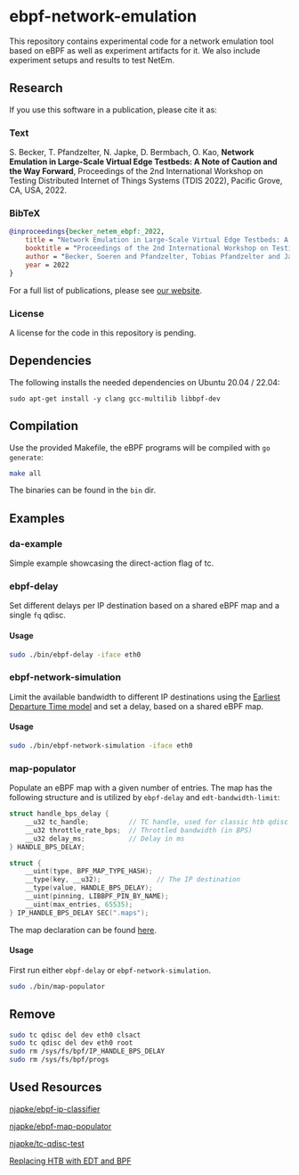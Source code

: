 # ebpf-network-emulation

This repository contains experimental code for a network emulation tool based on eBPF as well as experiment artifacts for it.
We also include experiment setups and results to test NetEm.

## Research

If you use this software in a publication, please cite it as:

### Text

S. Becker, T. Pfandzelter, N. Japke, D. Bermbach, O. Kao, **Network Emulation in Large-Scale Virtual Edge Testbeds: A Note of Caution and the Way Forward**, Proceedings of the 2nd International Workshop on Testing Distributed Internet of Things Systems (TDIS 2022), Pacific Grove, CA, USA, 2022.

### BibTeX

```bibtex
@inproceedings{becker_netem_ebpf:_2022,
    title = "Network Emulation in Large-Scale Virtual Edge Testbeds: A Note of Caution and the Way Forward",
    booktitle = "Proceedings of the 2nd International Workshop on Testing Distributed Internet of Things Systems (TDIS 2022)",
    author = "Becker, Soeren and Pfandzelter, Tobias Pfandzelter and Japke, Nils and Bermbach, David and Kao, Odej",
    year = 2022
}
```

For a full list of publications, please see [our website](https://www.mcc.tu-berlin.de/menue/forschung/publikationen/parameter/en/).

### License

A license for the code in this repository is pending.

## Dependencies

The following installs the needed dependencies on Ubuntu 20.04 / 22.04:

```
sudo apt-get install -y clang gcc-multilib libbpf-dev
```

## Compilation

Use the provided Makefile, the eBPF programs will be compiled with `go generate`:

```sh
make all
```

The binaries can be found in the `bin` dir.

## Examples

### da-example

Simple example showcasing the direct-action flag of tc.

### ebpf-delay

Set different delays per IP destination based on a shared eBPF map and a single `fq` qdisc.

#### Usage

```sh
sudo ./bin/ebpf-delay -iface eth0
```

### ebpf-network-simulation

Limit the available bandwidth to different IP destinations using the [Earliest Departure Time model](https://legacy.netdevconf.info/0x14/pub/slides/55/slides.pdf) and set a delay, based on a shared eBPF map.

#### Usage

```sh
sudo ./bin/ebpf-network-simulation -iface eth0
```

### map-populator

Populate an eBPF map with a given number of entries. The map has the following structure and is utilized by `ebpf-delay` and `edt-bandwidth-limit`:

```C
struct handle_bps_delay {
    __u32 tc_handle;          // TC handle, used for classic htb qdisc version
    __u32 throttle_rate_bps;  // Throttled bandwidth (in BPS)
    __u32 delay_ms;           // Delay in ms
} HANDLE_BPS_DELAY;

struct {
    __uint(type, BPF_MAP_TYPE_HASH);
    __type(key, __u32);              // The IP destination
    __type(value, HANDLE_BPS_DELAY);
    __uint(pinning, LIBBPF_PIN_BY_NAME); 
    __uint(max_entries, 65535);
} IP_HANDLE_BPS_DELAY SEC(".maps");
```

The map declaration can be found [here](cmd/headers/maps.h).

#### Usage

First run either `ebpf-delay` or `ebpf-network-simulation`.

```sh
sudo ./bin/map-populator
```

## Remove

```bash
sudo tc qdisc del dev eth0 clsact
sudo tc qdisc del dev eth0 root
sudo rm /sys/fs/bpf/IP_HANDLE_BPS_DELAY
sudo rm /sys/fs/bpf/progs
```

## Used Resources

[njapke/ebpf-ip-classifier](https://github.com/njapke/ebpf-ip-classifier)

[njapke/ebpf-map-populator](https://github.com/njapke/ebpf-map-populator)

[njapke/tc-qdisc-test](https://github.com/njapke/tc-qdisc-test
)

[Replacing HTB with EDT and BPF](https://legacy.netdevconf.info/0x14/session.html?talk-replacing-HTB-with-EDT-and-BPF)
